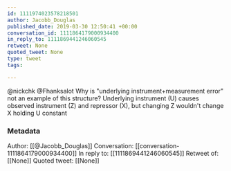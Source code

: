 ```yaml
---
id: 1111974023578218501
author: Jacobb_Douglas
published_date: 2019-03-30 12:50:41 +00:00
conversation_id: 1111864179000934400
in_reply_to: 1111869441246060545
retweet: None
quoted_tweet: None
type: tweet
tags:

---
```


@nickchk @Fhanksalot Why is "underlying instrument+measurement error" not an example of this structure? Underlying instrument (U) causes observed instrument (Z) and repressor (X), but changing Z wouldn't change X holding U constant

### Metadata

Author: [[@Jacobb_Douglas]]
Conversation: [[conversation-1111864179000934400]]
In reply to: [[1111869441246060545]]
Retweet of: [[None]]
Quoted tweet: [[None]]
